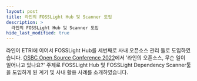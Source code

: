 ```yaml
---
layout: post
title: 라인의 FOSSLight Hub 및 Scanner 도입
description: >
  라인의 FOSSLight Hub 및 Scanner 도입
hide_last_modified: true
---
```


라인이 ETRI에 이어서 FOSSLight Hub를 세번째로 사내 오픈소스 관리 툴로 도입하였습니다.
[OSBC Open Source Conference 2022](https://osbc.co.kr/archive/newsletter/7)에서 '라인의 오픈소스, 무슨 일이 일어나고 있나요?' 주제로 FOSSLight Hub 및 FOSSLight Dependency Scanner툴을 도입하게 된 계기 및 사내 활용 사례를 소개하였습니다.